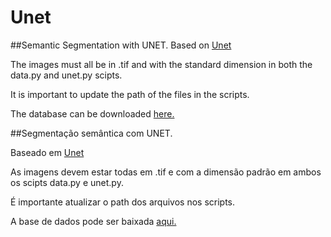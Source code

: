 # Unet
##Semantic Segmentation with UNET.
Based on [Unet](https://github.com/zhixuhao/unet)

The images must all be in .tif and with the standard dimension in both the data.py and unet.py scipts.

It is important to update the path of the files in the scripts.

The database can be downloaded [here.](https://drive.google.com/file/d/1JiOUozfjRaz_FgMCjNaRRB8_65zSXEZN/view?usp=sharing)


##Segmentação semântica com UNET.

Baseado em [Unet](https://github.com/zhixuhao/unet)


As imagens devem estar todas em .tif e com a dimensão padrão em ambos os scipts data.py e unet.py.

É importante atualizar o path dos arquivos nos scripts.


A base de dados pode ser baixada [aqui.](https://drive.google.com/file/d/1JiOUozfjRaz_FgMCjNaRRB8_65zSXEZN/view?usp=sharing)
